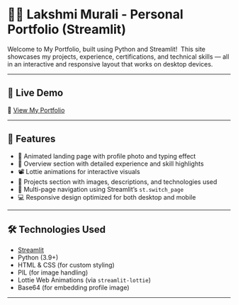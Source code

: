 # 🧑‍💻 Lakshmi Murali - Personal Portfolio (Streamlit)

Welcome to My Portfolio, built using Python and Streamlit! 
This site showcases my projects, experience, certifications, and technical skills — all in an interactive and responsive layout that works on desktop devices.

---

## 📸 Live Demo

🔗 [View My Portfolio](https://my-portfolio-gfwfww4cthtrt2h5gj64ta.streamlit.app/)  

---

## 🚀 Features

- 🎨 Animated landing page with profile photo and typing effect
- 📂 Overview section with detailed experience and skill highlights
- 📽️ Lottie animations for interactive visuals
- 🧠 Projects section with images, descriptions, and technologies used
- 🔁 Multi-page navigation using Streamlit’s `st.switch_page`
- 💻 Responsive design optimized for both desktop and mobile

---

## 🛠️ Technologies Used

- [Streamlit](https://streamlit.io/)
- Python (3.9+)
- HTML & CSS (for custom styling)
- PIL (for image handling)
- Lottie Web Animations (via `streamlit-lottie`)
- Base64 (for embedding profile image)

---

